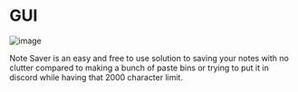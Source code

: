 # GUI
![image](https://user-images.githubusercontent.com/91361186/187050319-347ff3bb-66df-4aa5-b307-8a3107f7c0b7.png)

Note Saver is an easy and free to use solution to saving your notes with no clutter compared to making a bunch of paste bins or trying to put it in discord while having that 2000 character limit.
